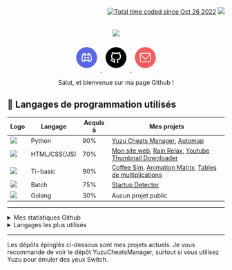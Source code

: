 <div align="right">
  <a href="https://wakatime.com/@2396d49b-6ea5-49cb-a528-ba685f8c7ae9"><img src="https://wakatime.com/badge/user/2396d49b-6ea5-49cb-a528-ba685f8c7ae9.svg" alt="Total time coded since Oct 26 2022" /></a>
  <a href="https://visitorbadge.io/status?path=https%3A%2F%2Fgithub.com%2FLuckyluka17"><img src="https://api.visitorbadge.io/api/visitors?path=https%3A%2F%2Fgithub.com%2FLuckyluka17&label=Visiteurs&countColor=%23263759&style=flat" /></a>
</div>
<br/>

<p align="center">
<img align="center" src="https://user-images.githubusercontent.com/63603989/179353810-db46461e-96c2-4508-8221-87fa32c975dc.png" width="60%">
<br><br>
<a href="https://discord.com/users/428193377863991296" target="_blank">
<code><img src="files/img/discord.png" width="64px"></code>
</a>
<a href="https://github.com/Luckyluka17" target="_blank">
<code><img src="files/img/github.png" width="64px"></code>
</a>
<a href="mailto:luckyluka17@hestiaprojects.fr" target="_blank">
<code><img src="files/img/mail.png" width="64px"></code>
</a>
</p>

<p align="center">
Salut, et bienvenue sur ma page Github !
</p>

## 🧪 Langages de programmation utilisés
| Logo | Langage | Acquis à | Mes projets 
| --- | --- | --- | --- |
| <code><img src="https://cdn-icons-png.flaticon.com/512/5968/5968350.png" width="30px"></code> | Python | 90% | [Yuzu Cheats Manager](https://github.com/Luckyluka17/YuzuCheatsManager), [Automap](https://github.com/automap-organization) |
| <code><img src="https://cdn-icons-png.flaticon.com/512/5968/5968267.png" width="30px"></code> | HTML/CSS(/JS) | 70%| [Mon site web](https://github.com/Luckyluka17/luckyluka17.github.io), [Rain Relax](https://github.com/Luckyluka17/rain-relax), [Youtube Thumbnail Downloader](https://github.com/Luckyluka17/YouTubeThumbnailDownloader) |
| <code><img src="https://education.ti.com/-/media/ti/education/images/activities/ti-codes/21172_ticodes_platformlanding_basiccircle.png?rev=ebde8d8f-55cb-4301-bb4b-9e8f7d034277&h=300&w=420&la=en&hash=13D83E746FA545A0BB1FF75DBFB85A991E7D27B9" width="30px"></code> | Ti-basic | 90% | [Coffee Sim](https://tiplanet.org/forum/archives_voir.php?id=2701529), [Animation Matrix](https://tiplanet.org/forum/archives_voir.php?id=2937710), [Tables de multiplications](https://tiplanet.org/forum/archives_voir.php?id=2948263) |
| <code><img src="https://cdn-icons-png.flaticon.com/512/5558/5558320.png" width="30px"></code> | Batch | 75% | [Startup Detector](https://github.com/Luckyluka17/Startup-Detector) |
| <code><img src="https://cdn-icons-png.flaticon.com/512/919/919838.png" width="30px"></code> | Golang | 30% | Aucun projet public |

---

<details>
  <summary>Mes statistiques Github</summary>
    <p><img src="https://github-readme-stats.vercel.app/api?username=luckyluka17&show_icons=true&theme=dark&locale=fr&layout=compact"></p>
</details>
<details>
  <summary>Langages les plus utilisés</summary>
    <p><img src="https://github-readme-stats.vercel.app/api/top-langs/?username=luckyluka17&layout=compact&theme=dark"></p>
</details>

---

Les dépôts épinglés ci-dessous sont mes projets actuels. Je vous recommande de voir le dépôt YuzuCheatsManager, surtout si vous utilisez Yuzu pour émuler des yeux Switch.
